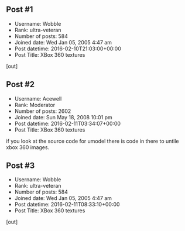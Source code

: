 ## Post #1
- Username: Wobble
- Rank: ultra-veteran
- Number of posts: 584
- Joined date: Wed Jan 05, 2005 4:47 am
- Post datetime: 2016-02-10T21:03:00+00:00
- Post Title: XBox 360 textures

[out]
## Post #2
- Username: Acewell
- Rank: Moderator
- Number of posts: 2602
- Joined date: Sun May 18, 2008 10:01 pm
- Post datetime: 2016-02-11T03:34:07+00:00
- Post Title: XBox 360 textures

if you look at the source code for umodel there is code in there to untile xbox 360 images.
## Post #3
- Username: Wobble
- Rank: ultra-veteran
- Number of posts: 584
- Joined date: Wed Jan 05, 2005 4:47 am
- Post datetime: 2016-02-11T08:33:10+00:00
- Post Title: XBox 360 textures

[out]
